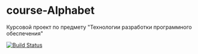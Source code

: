 # course-Alphabet
Курсовой проект по предмету "Технологии разработки программного обеспечения"

[![Build Status](https://travis-ci.org/Katyaaa341/course-Alphabet.svg?branch=master)](https://travis-ci.org/Katyaaa341/course-Alphabet)
